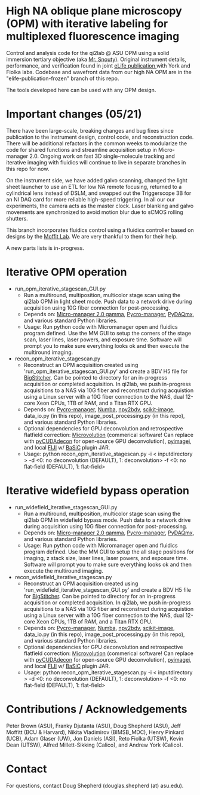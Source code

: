# High NA oblique plane microscopy (OPM) with iterative labeling for multiplexed fluorescence imaging
Control and analysis code for the qi2lab @ ASU OPM using a solid immersion tertiary objective (aka [Mr. Snouty](https://andrewgyork.github.io/high_na_single_objective_lightsheet/)). Original instrument details, performance, and verification found in joint [eLife publication ](https://elifesciences.org/articles/57681) with York and Fiolka labs. Codebase and wavefront data from our high NA OPM are in the "elife-publication-frozen" branch of this repo.

The tools developed here can be used with any OPM design.

# Important changes (05/21)
There have been large-scale, breaking changes and bug fixes since publication to the instrument design, control code, and reconstruction code. There will be additional refactors in the common weeks to modularize the code for shared functions and streamline acquisition setup in Micro-manager 2.0. Ongoing work on fast 3D single-molecule tracking and iterative imaging with fluidics will continue to live in separate branches in this repo for now.

On the instrument side, we have added galvo scanning, changed the light sheet launcher to use an ETL for low NA remote focusing, returned to a cylindrical lens instead of DSLM, and swapped out the Triggerscope 3B for an NI DAQ card for more reliable high-speed triggering. In all our our experiments, the camera acts as the master clock. Laser blanking and galvo movements are synchronized to avoid motion blur due to sCMOS rolling shutters.

This branch incorporates fluidics control using a fluidics controller based on designs by the [Moffit Lab](https://moffittlab.github.io/). We are very thankful to them for their help.

A new parts lists is in-progress.

# Iterative OPM operation
* run_opm_iterative_stagescan_GUI.py
  * Run a multiround, multiposition, multicolor stage scan using the qi2lab OPM in light sheet mode. Push data to a network drive during acquisition using 10G fiber connection for post-processing.
  * Depends on: [Micro-manager 2.0 gamma](https://micro-manager.org/wiki/Download_Micro-Manager_Latest_Release), [Pycro-manager](https://pycro-manager.readthedocs.io/en/latest/),  [PyDAQmx](https://github.com/clade/PyDAQmx), and various standard Python libraries.
  * Usage: Run python code with Micromanager open and fluidics program defined. Use the MM GUI to setup the corners of the stage scan, laser lines, laser powers, and exposure time. Software will prompt you to make sure everything looks ok and then execute the multiround imaging.
* recon_opm_iterative_stagescan.py 
  * Reconstruct an OPM acquisition created using 'run_opm_iterative_stagescan_GUI.py' and create a BDV H5 file for [BigStitcher](https://imagej.net/BigStitcher). Can be pointed to directory for an in-progress acquisition or completed acquisition. In qi2lab, we push in-progress acquisitions to a NAS via 10G fiber and reconstruct during acquistion using a Linux server with a 10G fiber connection to the NAS, dual 12-core Xeon CPUs, 1TB of RAM, and a Titan RTX GPU.
  * Depends on: [Pycro-manager](https://pycro-manager.readthedocs.io/en/latest/), [Numba](http://numba.pydata.org/), [npy2bdv](https://github.com/nvladimus/npy2bdv), [scikit-image](https://scikit-image.org/), data_io.py (in this repo), image_post_processing.py (in this repo), and various standard Python libraries.
  * Optional dependencies for GPU deconvolution and retrospective flatfield correction: [Microvolution](https://www.microvolution.com/) (commerical software! Can replace with [pyCUDAdecon](https://pycudadecon.readthedocs.io/en/latest/) for open-source GPU deconvolution), [pyimagej](https://github.com/imagej/pyimagej), and local [FIJI](https://imagej.net/Fiji/Downloads) w/ [BaSiC](https://github.com/marrlab/BaSiC) plugin JAR.
  * Usage: python recon_opm_iterative_stagescan.py -i < inputdirectory > -d <0: no deconvolution (DEFAULT), 1: deconvolution> -f <0: no flat-field (DEFAULT), 1: flat-field>

# Iterative widefield bypass operation
* run_widefield_iterative_stagescan_GUI.py
  * Run a multiround, multiposition, multicolor stage scan using the qi2lab OPM in widefield bypass mode. Push data to a network drive during acquisition using 10G fiber connection for post-processing.
  * Depends on: [Micro-manager 2.0 gamma](https://micro-manager.org/wiki/Download_Micro-Manager_Latest_Release), [Pycro-manager](https://pycro-manager.readthedocs.io/en/latest/),  [PyDAQmx](https://github.com/clade/PyDAQmx), and various standard Python libraries.
  * Usage: Run python code with Micromanager open and fluidics program defined. Use the MM GUI to setup the all stage positions for imaging, z stack size, laser lines, laser powers, and exposure time. Software will prompt you to make sure everything looks ok and then execute the multiround imaging.
* recon_widefield_iterative_stagescan.py 
  * Reconstruct an OPM acquisition created using 'run_widefield_iterative_stagescan_GUI.py' and create a BDV H5 file for [BigStitcher](https://imagej.net/BigStitcher). Can be pointed to directory for an in-progress acquisition or completed acquisition. In qi2lab, we push in-progress acquisitions to a NAS via 10G fiber and reconstruct during acquistion using a Linux server with a 10G fiber connection to the NAS, dual 12-core Xeon CPUs, 1TB of RAM, and a Titan RTX GPU.
  * Depends on: [Pycro-manager](https://pycro-manager.readthedocs.io/en/latest/), [Numba](http://numba.pydata.org/), [npy2bdv](https://github.com/nvladimus/npy2bdv), [scikit-image](https://scikit-image.org/), data_io.py (in this repo), image_post_processing.py (in this repo), and various standard Python libraries.
  * Optional dependencies for GPU deconvolution and retrospective flatfield correction: [Microvolution](https://www.microvolution.com/) (commerical software! Can replace with [pyCUDAdecon](https://pycudadecon.readthedocs.io/en/latest/) for open-source GPU deconvolution), [pyimagej](https://github.com/imagej/pyimagej), and local [FIJI](https://imagej.net/Fiji/Downloads) w/ [BaSiC](https://github.com/marrlab/BaSiC) plugin JAR.
  * Usage: python recon_opm_iterative_stagescan.py -i < inputdirectory > -d <0: no deconvolution (DEFAULT), 1: deconvolution> -f <0: no flat-field (DEFAULT), 1: flat-field>

# Contributions / Acknowledgements
Peter Brown (ASU), Franky Djutanta (ASU), Doug Shepherd (ASU), Jeff Moffitt (BCU & Harvard), Nikita Vladimirov (BIMSB_MDC),  Henry Pinkard (UCB), Adam Glaser (UW), Jon Daniels (ASI), Reto Fiolka (UTSW), Kevin Dean (UTSW), Alfred Millett-Sikking (Calico), and Andrew York (Calico).

# Contact
For questions, contact Doug Shepherd (douglas.shepherd (at) asu.edu).

